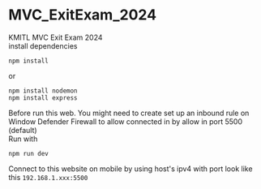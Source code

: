 # MVC_ExitExam_2024
KMITL MVC Exit Exam 2024 <br>
install dependencies <br>
```
npm install
```
or 
```
npm install nodemon
npm install express
```
Before run this web. You might need to create set up an inbound rule on Window Defender Firewall to allow connected in by allow in port 5500 (default) <br>
Run with <br>
```
npm run dev 
```
Connect to this website on mobile by using host's ipv4 with port look like this  `192.168.1.xxx:5500` 
